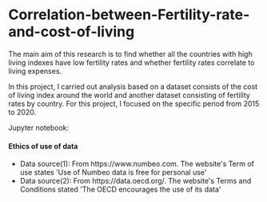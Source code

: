 # Correlation-between-Fertility-rate-and-cost-of-living

The main aim of this research is to find whether all the countries with high living indexes have low fertility rates and whether fertility rates correlate to living expenses.
        
In this project, I carried out analysis based on a dataset consists of the cost of living index around the world and another dataset consisting of fertility rates by country. For this project, I focused on the specific period from 2015 to 2020.

Jupyter notebook: 

#### Ethics of use of data 
<ul>
    <li>Data source(1): From https://www.numbeo.com. The website's Term of use states 'Use of Numbeo data is free for personal use' </li>
    <li>Data source(2): From https://data.oecd.org/. The website's Terms and Conditions stated 'The OECD encourages the use of its data' </li>
</ul>   

